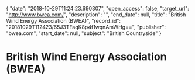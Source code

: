 {
  "date": "2018-10-29T11:24:23.690307", 
  "open_access": false, 
  "target_url": "http://www.bwea.com/", 
  "description": "", 
  "end_date": null, 
  "title": "British Wind Energy Association (BWEA)", 
  "record_id": "20181029T112423/65J3TFaqK8p4f1wqnAmWHg==", 
  "publisher": "bwea.com", 
  "start_date": null, 
  "subject": "British Countryside"
}

# British Wind Energy Association (BWEA)

